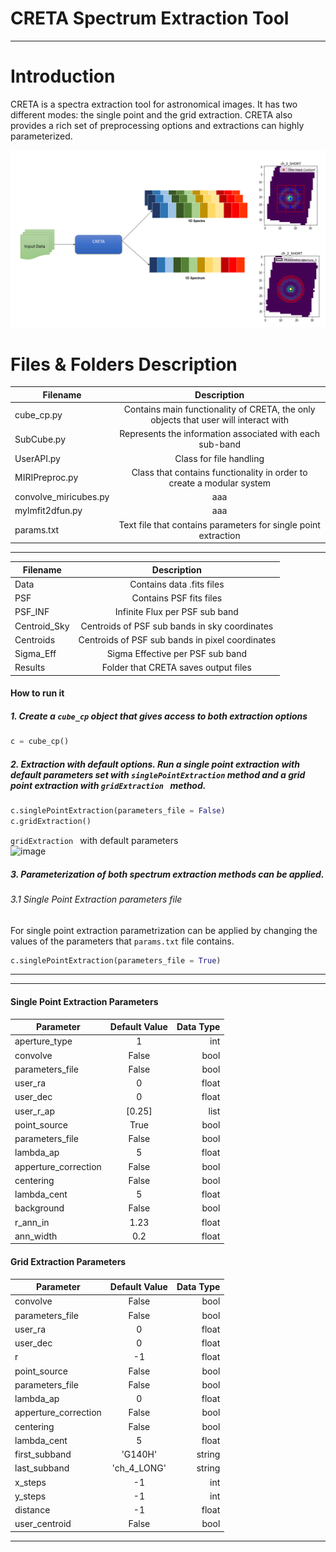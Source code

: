 # CRETA Spectrum Extraction Tool
---
# Introduction #
CRETA is a spectra extraction tool for astronomical images. It has two different modes: the single point and the grid extraction. CRETA also provides a rich set of preprocessing options and extractions can highly parameterized. 

 ![picture alt](https://github.com/roumpakis/CRETA/blob/main/Images/22.png?raw=true "CRETA")

# Files & Folders Description #
| Filename    |Description |
|--------------|:-----:|
| cube_cp.py   |  Contains main functionality of CRETA, the only objects that user will interact with|   
| SubCube.py       |  Represents the information associated with each sub-band |
| UserAPI.py   | Class for file handling |   
| MIRIPreproc.py       |Class that contains functionality in order to create a modular system  |
| convolve_miricubes.py      | aaa |
| mylmfit2dfun.py   | aaa |   
| params.txt     |Text file that contains parameters for single point extraction |
---

| Filename    |Description |
|--------------|:-----:|
| Data   |  Contains data .fits files  |   
| PSF    | Contains PSF fits files|
| PSF_INF   | Infinite Flux per PSF sub band  |   
| Centroid_Sky  |Centroids of PSF sub bands in sky coordinates 
| Centroids |  Centroids of PSF sub bands in pixel coordinates  |
| Sigma_Eff |Sigma Effective per PSF sub band |
| Results |  Folder that CRETA saves output files |









#### How to run it
##### 1. Create a ```cube_cp``` object that gives access to both extraction options
```python 
c = cube_cp()
```
##### 2. Extraction with default options. Run a single point extraction with default parameters set with ```singlePointExtraction``` method and a grid point extraction with ```gridExtraction ``` method.
```python 
c.singlePointExtraction(parameters_file = False)
c.gridExtraction()
```
```gridExtraction ``` with default parameters  
![image](https://user-images.githubusercontent.com/60132957/177275175-442c3ca5-2a65-48ab-a4ca-38b121aceff2.png)


##### 3. Parameterization of both spectrum extraction methods can be applied.
###### 3.1 Single Point Extraction parameters file
For single point extraction parametrization can be applied by changing the values of the parameters that ```params.txt``` file contains. 
```python 
c.singlePointExtraction(parameters_file = True)
```
---
---
#### Single Point Extraction Parameters
| Parameter    | Default Value | Data Type |
|--------------|:-----:|-----------:|
| aperture_type   |  1 |        int |
| convolve        |  False |    bool|
| parameters_file |  False |    bool|
| user_ra         |  0 |        float|
| user_dec        |  0 |        float|
| user_r_ap      | [0.25]|       list|
| point_source   | True |       bool|
| parameters_file |  False |    bool|
| lambda_ap       |  5 |        float|
| apperture_correction        |  False |       bool|
| centering |  False |    bool|
| lambda_cent       |  5 |        float|
| background        |  False |       bool|
| r_ann_in         |  1.23 |        float|
| ann_width        |  0.2 |        float|


#### Grid Extraction Parameters
| Parameter    | Default Value | Data Type |
|--------------|:-----:|-----------:|
| convolve        |  False |    bool|
| parameters_file |  False |    bool|
| user_ra         |  0 |        float|
| user_dec        |  0 |        float|
| r     | -1|       float|
| point_source   | False |       bool|
| parameters_file |  False |    bool|
| lambda_ap       |  0 |        float|
| apperture_correction        |  False |       bool|
| centering |  False |    bool|
| lambda_cent       |  5 |        float|
| first_subband | 'G140H' | string |
| last_subband  | 'ch_4_LONG' | string |
| x_steps | -1 | int |
|y_steps|-1|int|
|distance|-1|float|
|user_centroid|False|bool|
---
